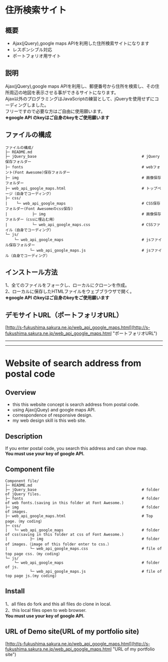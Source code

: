 # 住所検索サイト
## 概要
* Ajax(jQuery),google maps APIを利用した住所検索サイトになります
* レスポンシブル対応
* ポートフォリオ用サイト
## 説明
Ajax(jQuery),google maps APIを利用し、郵便番号から住所を検索し、その住所周辺の地図を表示させる事ができるサイトになります。  
Ajax以外のプログラミングはJavaScriptの練習として、jQueryを使用せずにコーディングしました。  
フリーですので必要な方はご自由に使用願います。  
**※google API のkeyはご自身のkeyをご使用願います**
## ファイルの構成
```
ファイルの構成/
├─ README.md
├─ jQuery_base                                               # jQuery保存フォルダー
├─ fonts                                                     # webフォント(Font Awesome)保存フォルダー
├─ img                                                       # 画像保存フォルダー
├─ web_api_google_maps.html                                  # トップページ（自身でコーディング）
├─ css/
|    └─ web_api_google_maps                                  # CSS保存フォルダー(Font Awesomeのcss保存)
|           ├─ img                                           # 画像保存フォルダー（cssに埋込む用）
|           └─ web_api_google_maps.css                       # CSSファイル（自身でコーディング）
└─ js/
    └─ web_api_google_maps                                   # jsファイル保存フォルダー
           └─ web_api_google_maps.js                         # jsファイル（自身でコーディング）   
```
## インストール方法
1、全てのファイルをフォークし、ローカルにクローンを作成。  
2、ローカルに保存したHTMLファイルをウェブブラウザで開く。  
**※google API のkeyはご自身のkeyをご使用願います**
## デモサイトURL（ポートフォリオURL）
[http://s-fukushima.sakura.ne.jp/web_api_google_maps.html](http://s-fukushima.sakura.ne.jp/web_api_google_maps.html "ポートフォリオURL")

***
***

# Website of search address from postal code
## Overview
* this this website concept is search address from postal code.
* using Ajax(jQuey) and google maps API.
* correspondence of responsive design.
* my web design skill is this web site.
## Description
If you enter postal code, you search this address and can show map.   
**You must use your key of google API.**
## Component file
```
Component file/
├─ README.md
├─ jQuery_base                                               # folder of jQuery files.
├─ fonts                                                     # folder of web fonts.(saving in this folder at Font Awesome.)
├─ img                                                       # folder of images. 
├─ web_api_google_maps.html                                  # Top page.（my coding）
├─ css/
|   └─ web_api_google_maps                                   # folder of css(saving in this folder at css of Font Awesome.)
|          ├─ img                                            # folder of images.（image of this folder enter to css.）
|          └─ web_api_google_maps.css                        # file of top page css.（my coding）
└─ js/
    └─ web_api_google_maps                                   # folder of js.
           └─ web_api_google_maps.js                         # file of top page js.(my coding)
```
## Install
1、all files do fork and this all files do clone in local.  
2、this local files open to web browser.  
**You must use your key of google API.**
## URL of Demo site(URL of my portfolio site)
[http://s-fukushima.sakura.ne.jp/web_api_google_maps.html](http://s-fukushima.sakura.ne.jp/web_api_google_maps.html "URL of my portfolio site")
